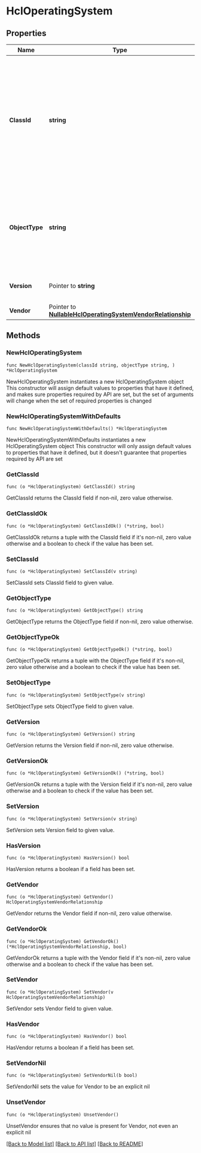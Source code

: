 # HclOperatingSystem

## Properties

Name | Type | Description | Notes
------------ | ------------- | ------------- | -------------
**ClassId** | **string** | The fully-qualified name of the instantiated, concrete type. This property is used as a discriminator to identify the type of the payload when marshaling and unmarshaling data. | [default to "hcl.OperatingSystem"]
**ObjectType** | **string** | The fully-qualified name of the instantiated, concrete type. The value should be the same as the &#39;ClassId&#39; property. | [default to "hcl.OperatingSystem"]
**Version** | Pointer to **string** | Version of the Operating System. | [optional] 
**Vendor** | Pointer to [**NullableHclOperatingSystemVendorRelationship**](HclOperatingSystemVendorRelationship.md) |  | [optional] 

## Methods

### NewHclOperatingSystem

`func NewHclOperatingSystem(classId string, objectType string, ) *HclOperatingSystem`

NewHclOperatingSystem instantiates a new HclOperatingSystem object
This constructor will assign default values to properties that have it defined,
and makes sure properties required by API are set, but the set of arguments
will change when the set of required properties is changed

### NewHclOperatingSystemWithDefaults

`func NewHclOperatingSystemWithDefaults() *HclOperatingSystem`

NewHclOperatingSystemWithDefaults instantiates a new HclOperatingSystem object
This constructor will only assign default values to properties that have it defined,
but it doesn't guarantee that properties required by API are set

### GetClassId

`func (o *HclOperatingSystem) GetClassId() string`

GetClassId returns the ClassId field if non-nil, zero value otherwise.

### GetClassIdOk

`func (o *HclOperatingSystem) GetClassIdOk() (*string, bool)`

GetClassIdOk returns a tuple with the ClassId field if it's non-nil, zero value otherwise
and a boolean to check if the value has been set.

### SetClassId

`func (o *HclOperatingSystem) SetClassId(v string)`

SetClassId sets ClassId field to given value.


### GetObjectType

`func (o *HclOperatingSystem) GetObjectType() string`

GetObjectType returns the ObjectType field if non-nil, zero value otherwise.

### GetObjectTypeOk

`func (o *HclOperatingSystem) GetObjectTypeOk() (*string, bool)`

GetObjectTypeOk returns a tuple with the ObjectType field if it's non-nil, zero value otherwise
and a boolean to check if the value has been set.

### SetObjectType

`func (o *HclOperatingSystem) SetObjectType(v string)`

SetObjectType sets ObjectType field to given value.


### GetVersion

`func (o *HclOperatingSystem) GetVersion() string`

GetVersion returns the Version field if non-nil, zero value otherwise.

### GetVersionOk

`func (o *HclOperatingSystem) GetVersionOk() (*string, bool)`

GetVersionOk returns a tuple with the Version field if it's non-nil, zero value otherwise
and a boolean to check if the value has been set.

### SetVersion

`func (o *HclOperatingSystem) SetVersion(v string)`

SetVersion sets Version field to given value.

### HasVersion

`func (o *HclOperatingSystem) HasVersion() bool`

HasVersion returns a boolean if a field has been set.

### GetVendor

`func (o *HclOperatingSystem) GetVendor() HclOperatingSystemVendorRelationship`

GetVendor returns the Vendor field if non-nil, zero value otherwise.

### GetVendorOk

`func (o *HclOperatingSystem) GetVendorOk() (*HclOperatingSystemVendorRelationship, bool)`

GetVendorOk returns a tuple with the Vendor field if it's non-nil, zero value otherwise
and a boolean to check if the value has been set.

### SetVendor

`func (o *HclOperatingSystem) SetVendor(v HclOperatingSystemVendorRelationship)`

SetVendor sets Vendor field to given value.

### HasVendor

`func (o *HclOperatingSystem) HasVendor() bool`

HasVendor returns a boolean if a field has been set.

### SetVendorNil

`func (o *HclOperatingSystem) SetVendorNil(b bool)`

 SetVendorNil sets the value for Vendor to be an explicit nil

### UnsetVendor
`func (o *HclOperatingSystem) UnsetVendor()`

UnsetVendor ensures that no value is present for Vendor, not even an explicit nil

[[Back to Model list]](../README.md#documentation-for-models) [[Back to API list]](../README.md#documentation-for-api-endpoints) [[Back to README]](../README.md)


